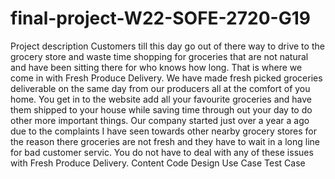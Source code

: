 # final-project-W22-SOFE-2720-G19
Project description 
Customers till this day go out of there way to drive to the grocery store and waste time shopping for groceries that are not natural and have been sitting there for who knows how long. That is where we come in with Fresh Produce Delivery. We have made fresh picked groceries deliverable on the same day from our producers all at the comfort of you home. You get in to the website add all your favourite groceries and have them shipped to your house while saving time through out your day to do other more important things. Our company started just over a year a ago due to the complaints I have seen towards other nearby grocery stores for the reason there groceries are not fresh and they have to wait in a long line for bad customer servic. You do not have to deal with any of these issues with Fresh Produce Delivery.
Content
Code
Design 
Use Case 
Test Case
